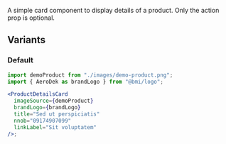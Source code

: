 A simple card component to display details of a product. Only the action prop is optional.

## Variants

### Default

```jsx
import demoProduct from "./images/demo-product.png";
import { AeroDek as brandLogo } from "@bmi/logo";

<ProductDetailsCard
  imageSource={demoProduct}
  brandLogo={brandLogo}
  title="Sed ut perspiciatis"
  nnob="09174907099"
  linkLabel="Sit voluptatem"
/>;
```
